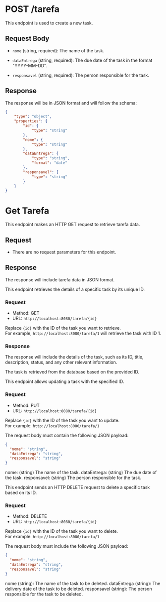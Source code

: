 # POST /tarefa

This endpoint is used to create a new task.

## Request Body

- `nome` (string, required): The name of the task.
    
- `dataEntrega` (string, required): The due date of the task in the format "YYYY-MM-DD".
    
- `responsavel` (string, required): The person responsible for the task.
    

## Response

The response will be in JSON format and will follow the schema:

``` json
{
    "type": "object",
    "properties": {
        "id": {
            "type": "string"
        },
        "nome": {
            "type": "string"
        },
        "dataEntrega": {
            "type": "string",
            "format": "date"
        },
        "responsavel": {
            "type": "string"
        }
    }
}

 ```
# Get Tarefa

This endpoint makes an HTTP GET request to retrieve tarefa data.

## Request

- There are no request parameters for this endpoint.
    

## Response

The response will include tarefa data in JSON format.


This endpoint retrieves the details of a specific task by its unique ID.

### Request

- Method: GET  
- URL: `http://localhost:8080/tarefa/{id}`

Replace `{id}` with the ID of the task you want to retrieve.  
For example, `http://localhost:8080/tarefa/1` will retrieve the task with ID 1.

### Response

The response will include the details of the task, such as its ID, title, description, status, and any other relevant information.

The task is retrieved from the database based on the provided ID.

This endpoint allows updating a task with the specified ID.

### Request

- Method: PUT  
- URL: `http://localhost:8080/tarefa/{id}`

Replace `{id}` with the ID of the task you want to update.  
For example: `http://localhost:8080/tarefa/1`

The request body must contain the following JSON payload:

```json
{
  "nome": "string",
  "dataEntrega": "string",
  "responsavel": "string"
}
```
nome: (string) The name of the task.
dataEntrega: (string) The due date of the task.
responsavel: (string) The person responsible for the task.


This endpoint sends an HTTP DELETE request to delete a specific task based on its ID.

### Request

- Method: DELETE  
- URL: `http://localhost:8080/tarefa/{id}`

Replace `{id}` with the ID of the task you want to delete.  
For example: `http://localhost:8080/tarefa/1`

The request body must include the following JSON payload:

```json
{
  "nome": "string",
  "dataEntrega": "string",
  "responsavel": "string"
}
```
nome (string): The name of the task to be deleted.
dataEntrega (string): The delivery date of the task to be deleted.
responsavel (string): The person responsible for the task to be deleted.
